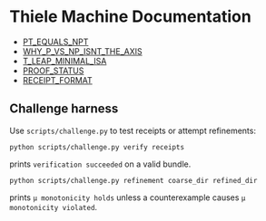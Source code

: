 # Thiele Machine Documentation

- [PT_EQUALS_NPT](PT_EQUALS_NPT.md)
- [WHY_P_VS_NP_ISNT_THE_AXIS](WHY_P_VS_NP_ISNT_THE_AXIS.md)
- [T_LEAP_MINIMAL_ISA](T_LEAP_MINIMAL_ISA.md)
- [PROOF_STATUS](PROOF_STATUS.md)
- [RECEIPT_FORMAT](RECEIPT_FORMAT.md)

## Challenge harness

Use `scripts/challenge.py` to test receipts or attempt refinements:

```
python scripts/challenge.py verify receipts
```
prints `verification succeeded` on a valid bundle.

```
python scripts/challenge.py refinement coarse_dir refined_dir
```
prints `μ monotonicity holds` unless a counterexample causes
`μ monotonicity violated`.
